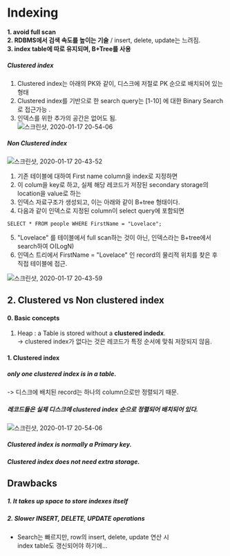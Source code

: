  # Indexing  
 
 
 **1. avoid full scan**  
 **2. RDBMS에서 검색 속도를 높이는 기술** / insert, delete, update는 느려짐.   
 **3. index table에 따로 유지되며, B+Tree를 사용**  


##### Clustered index  
1. Clustered index는 아래의 PK와 같이, 디스크에 저절로 PK 순으로 배치되어 있는 형태  
2. Clustered index를 기반으로 한 search query는 [1-10] 에 대한 Binary Search로 접근가능 .  
3. 인덱스를 위한 추가의 공간은 없어도 됨.  
![스크린샷, 2020-01-17 20-54-06](https://user-images.githubusercontent.com/34915108/72610742-88f0fc80-396b-11ea-8700-7de0fd7b8d0a.png)

##### Non Clustered index  
![스크린샷, 2020-01-17 20-43-52](https://user-images.githubusercontent.com/34915108/72610215-28ad8b00-396a-11ea-8ffc-d6cc9738b757.png)
1. 기존 테이블에 대하여 First name column을 index로 지정하면  
2. 이 colum을 key로 하고, 실제 해당 레코드가 저장된 secondary storage의 location을 value로 하는  
3. 인덱스 자료구조가 생성되고, 이는 아래와 같이 B+tree 형태이다. 
4. 다음과 같이 인덱스로 지정된 column이 select query에 포함되면  
```
SELECT * FROM people WHERE FirstName = "Lovelace";
```
5. "Lovelace" 를 테이블에서 full scan하는 것이 아닌, 인덱스라는 B+tree에서 search하여 O(LogN)  
6. 인덱스 트리에서 FirstName = "Lovelace" 인 record의 물리적 위치를 찾은 후 직접 테이블에 접근.  


![스크린샷, 2020-01-17 20-43-59](https://user-images.githubusercontent.com/34915108/72610218-2a774e80-396a-11ea-8a6f-89acf35d8837.png)



 ##  2. Clustered vs Non clustered index  
 
 #### 0. Basic concepts  
 1. Heap : a Table is stored without a **clustered indedx**.  
 -> clustered index가 없다는 것은 레코드가 특정 순서에 맞춰 저장되지 않음.  
 
  
 #### 1. Clustered index  
 
   ##### only one clustered index is in a table.  
   -> 디스크에 배치된 record는 하나의 column으로만 정렬되기 때문.  
   
   ##### 레코드들은 실제 디스크에 clustered index 순으로 정렬되어 배치되어 있다.  
   ![스크린샷, 2020-01-17 20-54-06](https://user-images.githubusercontent.com/34915108/72610742-88f0fc80-396b-11ea-8700-7de0fd7b8d0a.png)

   ##### Clustered index is normally a Primary key.  
   ##### Clustered index does not need extra storage.  
   
 
 
 ## Drawbacks  
 
 ##### 1. It takes up space to store indexes itself  
 
 ##### 2. Slower INSERT, DELETE, UPDATE operations  
 
   * Search는 빠르지만, row의 insert, delete, update 연산 시  
   index table도 갱신되어야 하기에...  
   
